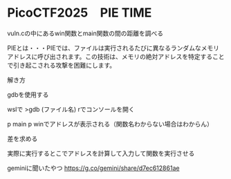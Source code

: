 # PicoCTF2025　PIE TIME

vuln.cの中にあるwin関数とmain関数の間の距離を調べる

PIEとは・・・PIEでは、ファイルは実行されるたびに異なるランダムなメモリアドレスに呼び出されます。この技術は、メモリの絶対アドレスを特定することで引き起こされる攻撃を困難にします。

解き方

gdbを使用する

wslで >gdb (ファイル名)
rでコンソールを開く

p main
p winでアドレスが表示される（関数名わからない場合はわからん）

差を求める

実際に実行するとこでアドレスを計算して入力して関数を実行させる

geminiに聞いたやつ
https://g.co/gemini/share/d7ec612861ae


